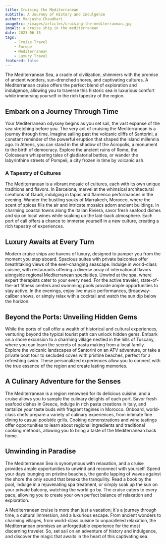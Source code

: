 ```yaml
---
title: Cruising the Mediterranean
subtitle: A Journey of History and Indulgence
author: Manjusha Chaudhari
imageSrc: /images/articles/cruising-the-mediterranean.jpg
imgAlt: a cruise ship in the mediterranean
date: 2023-06-15
tags:
    - Cruise Travel
    - Europe
    - Mediterranean
    - Luxury Travel
featured: false
---
```


The Mediterranean Sea, a cradle of civilization, shimmers with the promise of ancient wonders, sun-drenched shores, and captivating cultures. A Mediterranean cruise offers the perfect blend of exploration and indulgence, allowing you to traverse this historic sea in luxurious comfort while immersing yourself in the rich tapestry of the region.

## Embark on a Journey Through Time

Your Mediterranean odyssey begins as you set sail, the vast expanse of the sea stretching before you. The very act of cruising the Mediterranean is a journey through time. Imagine sailing past the volcanic cliffs of Santorini, a constant reminder of the powerful eruption that shaped the island millennia ago. In Athens, you can stand in the shadow of the Acropolis, a monument to the birth of democracy. Explore the ancient ruins of Rome, the Colosseum whispering tales of gladiatorial battles, or wander the labyrinthine streets of Pompeii, a city frozen in time by volcanic ash.

### A Tapestry of Cultures

The Mediterranean is a vibrant mosaic of cultures, each with its own unique traditions and flavors. In Barcelona, marvel at the whimsical architectural creations of Gaudí, indulging in tapas and flamenco performances in the evening. Wander the bustling souks of Marrakech, Morocco, where the scent of spices fills the air and intricate mosaics adorn ancient buildings. In charming coastal towns along the Italian Riviera, savor fresh seafood dishes and sip on local wines while soaking up the laid-back atmosphere. Each port of call offers a chance to immerse yourself in a new culture, creating a rich tapestry of experiences.

## Luxury Awaits at Every Turn

Modern cruise ships are havens of luxury, designed to pamper you from the moment you step aboard. Spacious suites with private balconies offer breathtaking views of the ever-changing seascape. Indulge in world-class cuisine, with restaurants offering a diverse array of international flavors alongside regional Mediterranean specialties. Unwind at the spa, where expert therapists cater to your every need. For the active traveler, state-of-the-art fitness centers and swimming pools provide ample opportunities to stay active. In the evenings, enjoy live music performances, Broadway-caliber shows, or simply relax with a cocktail and watch the sun dip below the horizon.

## Beyond the Ports: Unveiling Hidden Gems

While the ports of call offer a wealth of historical and cultural experiences, venturing beyond the typical tourist path can unlock hidden gems. Embark on a shore excursion to a charming village nestled in the hills of Tuscany, where you can learn the secrets of pasta making from a local family. Explore the volcanic landscapes of Santorini on an ATV adventure, or take a private boat tour to secluded coves with pristine beaches, perfect for a refreshing swim. These personalized experiences allow you to connect with the true essence of the region and create lasting memories.

## A Culinary Adventure for the Senses

The Mediterranean is a region renowned for its delicious cuisine, and a cruise allows you to sample the culinary delights of each port. Savor fresh seafood dishes in Greece, indulge in rich pasta creations in Italy, and tantalize your taste buds with fragrant tagines in Morocco. Onboard, world-class chefs prepare a variety of culinary experiences, from intimate fine dining to casual poolside grills. Cooking demonstrations and wine tastings offer opportunities to learn about regional ingredients and traditional cooking methods, allowing you to bring a taste of the Mediterranean back home.

## Unwinding in Paradise

The Mediterranean Sea is synonymous with relaxation, and a cruise provides ample opportunities to unwind and reconnect with yourself. Spend your days lounging on pristine beaches, the gentle lapping of waves against the shore the only sound that breaks the tranquility. Read a book by the pool, indulge in a rejuvenating spa treatment, or simply soak up the sun on your private balcony, watching the world go by. The cruise caters to every pace, allowing you to create your own perfect balance of relaxation and exploration.

A Mediterranean cruise is more than just a vacation; it's a journey through time, a cultural immersion, and a luxurious escape. From ancient wonders to charming villages, from world-class cuisine to unparalleled relaxation, the Mediterranean promises an unforgettable experience for the most discerning traveler. So, set sail on an adventure of history and indulgence, and discover the magic that awaits in the heart of this captivating sea.

